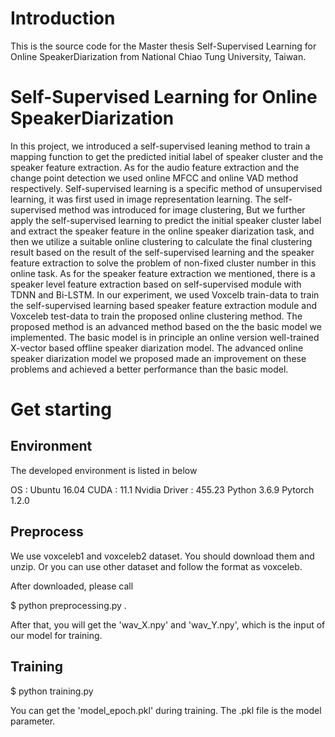 
# Introduction
This is the source code for the Master thesis Self-Supervised Learning for Online SpeakerDiarization from National Chiao Tung University, Taiwan. 

# Self-Supervised Learning for Online SpeakerDiarization

  In this project, we introduced a self-supervised leaning method to train a mapping function to get the predicted initial label of speaker cluster and the speaker feature extraction. As for the audio feature extraction and the change point detection we used online MFCC and online VAD method respectively. Self-supervised learning is a specific method of unsupervised learning, it was first used in image representation learning. The self-supervised method was introduced for image clustering, But we further apply the self-supervised learning to predict the initial speaker cluster label and extract the speaker feature in the online speaker diarization task, and then we utilize a suitable online clustering to calculate the final clustering result based on the result of the self-supervised learning and the speaker feature extraction to solve the problem of non-fixed cluster number in this online task. As for the speaker feature extraction we mentioned, there is a speaker level feature extraction based on self-supervised module with TDNN and Bi-LSTM. In our experiment, we used Voxcelb train-data to train the self-supervised learning based speaker feature extraction module and Voxceleb test-data to train the proposed online clustering method. The proposed method is an advanced method based on the the basic model we implemented. The basic model is in principle an online version well-trained X-vector based offline speaker diarization model. The advanced online speaker diarization model we proposed made an improvement on these problems and achieved a better performance than the basic model.

# Get starting
## Environment
The developed environment is listed in below

OS : Ubuntu 16.04
CUDA : 11.1
Nvidia Driver : 455.23
Python 3.6.9
Pytorch 1.2.0

## Preprocess

  We use voxceleb1 and voxceleb2 dataset. You should download them and unzip. Or you can use other dataset and follow the format as voxceleb.

After downloaded, please call

$ python preprocessing.py .

After that, you will get the 'wav_X.npy' and 'wav_Y.npy', which is the input of our model for training.

## Training

$ python training.py

You can get the 'model_epoch.pkl' during training. The .pkl file is the model parameter.



